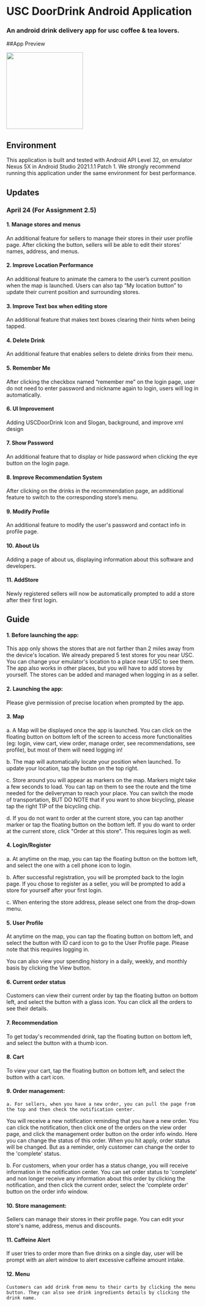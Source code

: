 # USC DoorDrink Android Application

### An android drink delivery app for usc coffee & tea lovers.

##App Preview

<img src="./App_Preview.gif" width="200"/>

## Environment
   This application is built and tested with Android API Level 32, on emulator Nexus 5X in 
   Android Studio 2021.1.1 Patch 1. We strongly recommend running this application under the same 
   environment for best performance.

## Updates
### April 24 (For Assignment 2.5)
#### 1. Manage stores and menus
   An additional feature for sellers to manage their stores in their user profile page. 
   After clicking the button, sellers will be able to edit their stores’ names, address, and menus.
#### 2. Improve Location Performance
   An additional feature to animate the camera to the user’s current position when the map is launched. 
   Users can also tap “My location button” to update their current position and surrounding stores.
#### 3. Improve Text box when editing store
   An additional feature that makes text boxes clearing their hints when being tapped. 
#### 4. Delete Drink
   An additional feature that enables sellers to delete drinks from their menu. 
#### 5. Remember Me
   After clicking the checkbox named “remember me” on the login page, user do not
   need to enter password and nickname again to login, users will log in
   automatically.
#### 6. UI Improvement
   Adding USCDoorDrink Icon and Slogan, background, and improve xml design
#### 7. Show Password
   An additional feature that to display or hide password when clicking the eye
   button on the login page.
#### 8. Improve Recommendation System
   After clicking on the drinks in the recommendation page, an additional feature to switch to the corresponding store’s menu.
#### 9. Modify Profile
   An additional feature to modify the user's password and contact info in profile page.
#### 10. About Us
   Adding a page of about us, displaying information about this software and developers.
#### 11. AddStore
   Newly registered sellers will now be automatically prompted to add a store after their first login.

## Guide
#### 1. Before launching the app:
   This app only shows the stores that are not farther than 2 miles away from the device's location.
   We already prepared 5 test stores for you near USC. You can change your emulator's location to a 
   place near USC to see them. The app also works in other places, but you will have to add stores 
   by yourself. The stores can be added and managed when logging in as a seller.
   
#### 2. Launching the app:
   Please give permission of precise location when prompted by the app.

#### 3. Map
   a. A Map will be displayed once the app is launched. You can click on the floating button on 
      bottom left of the screen to access more functionalities (eg: login, view cart, view order,
      manage order, see recommendations, see profile), but most of them will need logging in!

   b. The map will automatically locate your position when launched. To update your location, tap the button on the top right.
   
   c. Store around you will appear as markers on the map. Markers might take a few seconds to load. 
      You can tap on them to see the route and the time needed for the deliveryman to reach your place.
      You can switch the mode of transportation, BUT DO NOTE that if you want to show bicycling, please tap the right TIP of the bicycling chip.
   
   d. If you do not want to order at the current store, you can tap another marker or tap the floating 
      button on the bottom left. If you do want to order at the current store, click "Order at this 
      store". This requires login as well.
   
#### 4. Login/Register
   a. At anytime on the map, you can tap the floating button on the bottom left, and select the one 
   with a cell phone icon to login.

   b. After successful registration, you will be prompted back to the login page. If you chose to
   register as a seller, you will be prompted to add a store for yourself after your first login.

   c. When entering the store address, please select one from the drop-down menu.

#### 5. User Profile
   At anytime on the map, you can tap the floating button on bottom left, and select the button with ID card icon
   to go to the User Profile page. Please note that this requires logging in.

   You can also view your spending history in a daily, weekly, and monthly basis by clicking the View button.

#### 6. Current order status 
   Customers can view their current order by tap the floating button on bottom left, and select the button with a glass icon.
   You can click all the orders to see their details.

#### 7. Recommendation
   To get today's recommended drink, tap the floating button on bottom left, and select the button with a thumb icon.

#### 8. Cart
   To view your cart, tap the floating button on bottom left, and select the button with a cart icon.

#### 9. Order management:
    a. For sellers, when you have a new order, you can pull the page from the top and then check the notification center.
   You will receive a new notification reminding that you have a new order. You can click the notification, then click
   one of the orders on the view order page, and click the management order button on the order info windo. Here you can
   change the status of this order. When you hit apply, order status will be changed. But as a reminder, only customer
   can change the order to the 'complete' status.

   b. For customers, when your order has a status change, you will receive information in the notification center. You can set order status
   to 'complete' and non longer receive any information about this order by clicking the notification, and then click the current order,
   select the 'complete order' button on the order info window.
   
#### 10. Store management:
   Sellers can manage their stores in their profile page. You can edit your store's name, address, menus and discounts.

#### 11. Caffeine Alert
   If user tries to order more than five drinks on a single day, user will be prompt with an alert window to alert excessive caffeine amount intake.

#### 12. Menu
    Customers can add drink from menu to their carts by clicking the menu button. They can also see drink ingredients details by clicking the drink name.
